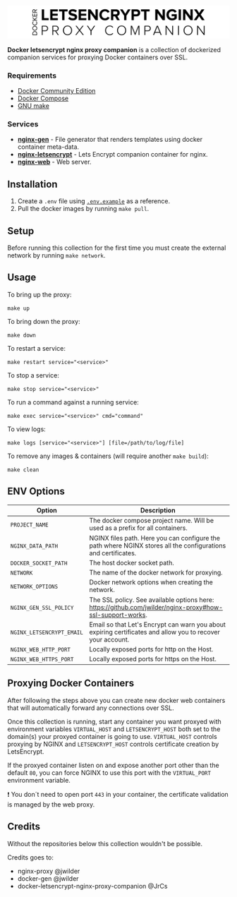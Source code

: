 <img src="logo/logo.png" />

**Docker letsencrypt nginx proxy companion** is a collection of dockerized companion services for proxying Docker containers over SSL.

### Requirements

- [Docker Community Edition](https://www.docker.com/community-edition)
- [Docker Compose](https://docs.docker.com/compose/)
- [GNU make](https://www.gnu.org/software/make/)

### Services

- **[nginx-gen](https://github.com/jwilder/docker-gen)** - File generator that renders templates using docker container meta-data.
- **[nginx-letsencrypt](https://github.com/nginx-proxy/docker-letsencrypt-nginx-proxy-companion)** - Lets Encrypt companion container for nginx.
- **[nginx-web](https://hub.docker.com/_/nginx)** - Web server.

## Installation

1. Create a `.env` file using [`.env.example`](.env.example) as a reference.
2. Pull the docker images by running `make pull`.

## Setup

Before running this collection for the first time you must create the external network by running `make network`.

## Usage

To bring up the proxy:

```
make up
```

To bring down the proxy:

```
make down
```

To restart a service:

```
make restart service="<service>"
```

To stop a service:

```
make stop service="<service>"
```

To run a command against a running service:

```
make exec service="<service>" cmd="command"
```

To view logs:

```
make logs [service="<service>"] [file=/path/to/log/file]
```

To remove any images & containers (will require another `make build`):

```
make clean
```

## ENV Options
| Option                    | Description                                                                                                   |
| ------------------------- | ------------------------------------------------------------------------------------------------------------- |
| `PROJECT_NAME`            | The docker compose project name. Will be used as a prefix for all containers.                                 |
| `NGINX_DATA_PATH`         | NGINX files path. Here you can configure the path where NGINX stores all the configurations and certificates. |
| `DOCKER_SOCKET_PATH`      | The host docker socket path.                                                                                  |
| `NETWORK`                 | The name of the docker network for proxying.                                                                  |
| `NETWORK_OPTIONS`         | Docker network options when creating the network.                                                             |
| `NGINX_GEN_SSL_POLICY`    | The SSL policy. See available options here: https://github.com/jwilder/nginx-proxy#how-ssl-support-works.     |
| `NGINX_LETSENCRYPT_EMAIL` | Email so that Let's Encrypt can warn you about expiring certificates and allow you to recover your account.   |
| `NGINX_WEB_HTTP_PORT`     | Locally exposed ports for http on the Host.                                                                   |
| `NGINX_WEB_HTTPS_PORT`    | Locally exposed ports for https on the Host.                                                                  |

## Proxying Docker Containers

After following the steps above you can create new docker web containers that will automatically forward any connections over SSL.

Once this collection is running, start any container you want proxyed with environment variables `VIRTUAL_HOST` and `LETSENCRYPT_HOST` both set to the domain(s) your proxyed container is going to use.
`VIRTUAL_HOST` controls proxying by NGINX and `LETSENCRYPT_HOST` controls certificate creation by LetsEncrypt.

If the proxyed container listen on and expose another port other than the default `80`, you can force NGINX to use this port with the `VIRTUAL_PORT` environment variable.

:exclamation: You don´t need to open port `443` in your container, the certificate validation is managed by the web proxy.

## Credits

Without the repositories below this collection wouldn't be possible.

Credits goes to:

* nginx-proxy @jwilder
* docker-gen @jwilder
* docker-letsencrypt-nginx-proxy-companion @JrCs
